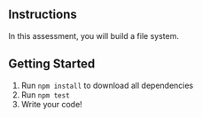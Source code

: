 ## Instructions

In this assessment, you will build a file system.

## Getting Started

1.  Run `npm install` to download all dependencies
1.  Run `npm test`
1.  Write your code!
